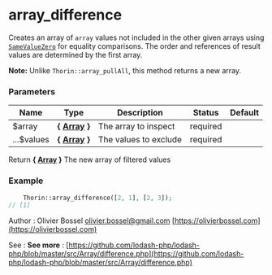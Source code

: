 # array_difference

Creates an array of `array` values not included in the other given arrays
using [`SameValueZero`](http://ecma-international.org/ecma-262/7.0/#sec-samevaluezero)
for equality comparisons. The order and references of result values are
determined by the first array.

**Note:** Unlike `Thorin::array_pullAll`, this method returns a new array.



### Parameters
Name  |  Type  |  Description  |  Status  |  Default
------------  |  ------------  |  ------------  |  ------------  |  ------------
$array  |  **{ [Array](http://php.net/manual/en/language.types.array.php) }**  |  The array to inspect  |  required  |
...$values  |  **{ [Array](http://php.net/manual/en/language.types.array.php) }**  |  The values to exclude  |  required  |

Return **{ [Array](http://php.net/manual/en/language.types.array.php) }** The new array of filtered values

### Example
```php
	Thorin::array_difference([2, 1], [2, 3]);
// [1]
```
Author : Olivier Bossel [olivier.bossel@gmail.com](mailto:olivier.bossel@gmail.com) [https://olivierbossel.com](https://olivierbossel.com)

See : **See more** : [https://github.com/lodash-php/lodash-php/blob/master/src/Array/difference.php](https://github.com/lodash-php/lodash-php/blob/master/src/Array/difference.php)